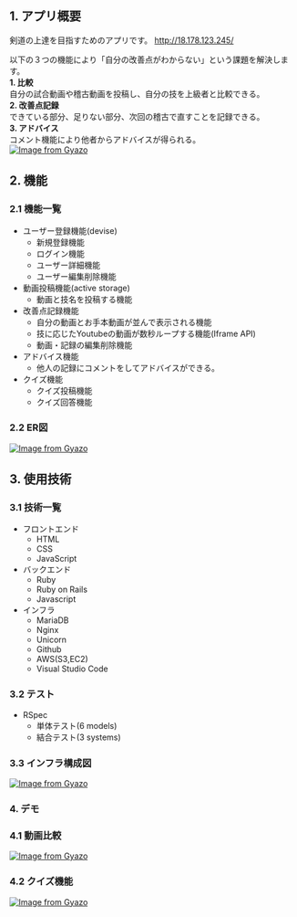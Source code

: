 ## 1. アプリ概要
剣道の上達を目指すためのアプリです。
http://18.178.123.245/

以下の３つの機能により「自分の改善点がわからない」という課題を解決します。<br>
**1. 比較**<br>自分の試合動画や稽古動画を投稿し、自分の技を上級者と比較できる。<br>
**2. 改善点記録**<br>できている部分、足りない部分、次回の稽古で直すことを記録できる。<br>
**3. アドバイス**<br>コメント機能により他者からアドバイスが得られる。<br>
[![Image from Gyazo](https://i.gyazo.com/7fb8e728c2ff720056b4b4d11d201424.gif)](https://gyazo.com/7fb8e728c2ff720056b4b4d11d201424)

## 2. 機能
### 2.1 機能一覧
* ユーザー登録機能(devise)
  * 新規登録機能
  * ログイン機能
  * ユーザー詳細機能
  * ユーザー編集削除機能
* 動画投稿機能(active storage)
  * 動画と技名を投稿する機能
* 改善点記録機能
  * 自分の動画とお手本動画が並んで表示される機能
  * 技に応じたYoutubeの動画が数秒ループする機能(Iframe API)
  * 動画・記録の編集削除機能
* アドバイス機能
  * 他人の記録にコメントをしてアドバイスができる。
* クイズ機能
  * クイズ投稿機能
  * クイズ回答機能

### 2.2 ER図
[![Image from Gyazo](https://i.gyazo.com/df95d67074fe5a3da39ba2c4ff49b1fd.png)](https://gyazo.com/df95d67074fe5a3da39ba2c4ff49b1fd)

## 3. 使用技術
### 3.1 技術一覧
* フロントエンド
  * HTML
  * CSS
  * JavaScript
* バックエンド
  * Ruby
  * Ruby on Rails
  * Javascript
* インフラ
  * MariaDB
  * Nginx
  * Unicorn
  * Github
  * AWS(S3,EC2)
  * Visual Studio Code

### 3.2 テスト
* RSpec
  * 単体テスト(6 models)
  * 結合テスト(3 systems)

### 3.3 インフラ構成図
[![Image from Gyazo](https://i.gyazo.com/2f9385c53c574a75ba342e09df8505c0.png)](https://gyazo.com/2f9385c53c574a75ba342e09df8505c0)

### 4. デモ
### 4.1 動画比較
[![Image from Gyazo](https://i.gyazo.com/675fc381e3c52ebb25dac8c3f28ce0c9.gif)](https://gyazo.com/675fc381e3c52ebb25dac8c3f28ce0c9)

### 4.2 クイズ機能
[![Image from Gyazo](https://i.gyazo.com/af9eb2cac1e3924c2b55f50f65611f89.gif)](https://gyazo.com/af9eb2cac1e3924c2b55f50f65611f89)
